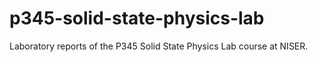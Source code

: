 # p345-solid-state-physics-lab

Laboratory reports of the P345 Solid State Physics Lab course at NISER.
